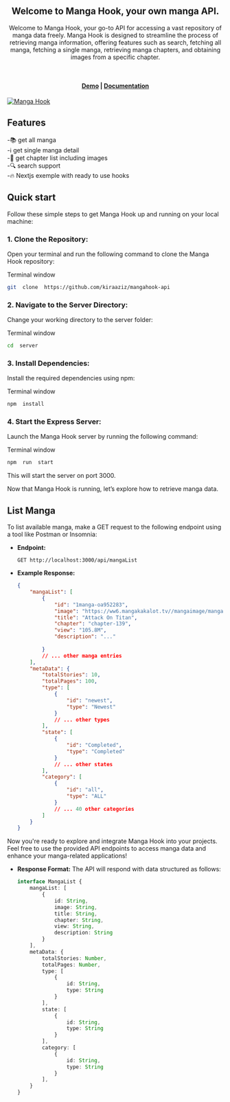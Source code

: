 
<div align="center">
  <h2>
   Welcome to Manga Hook, your own manga API. </br>
  </h2>
  <p>
  Welcome to Manga Hook, your go-to API for accessing a vast repository of manga data freely. Manga Hook is designed to streamline the process of retrieving manga information, offering features such as search, fetching all manga, fetching a single manga, retrieving manga chapters, and obtaining images from a specific chapter.
  </p>
  <br />

</div>
<h4 align="center">
  <a href="https://mangahook.vercel.app">Demo</a> |
  <a href="https://mangahook-api.vercel.app">Documentation</a>
</h4>

<a href="https://mangahook.vercel.app" target="_blank" rel="noopener">
  <picture>
    <img alt="Manga Hook" src="https://mangahook-api.vercel.app/screenshot/list.png" />
  </picture>
</a>

## Features

-📚 get all manga <br/>
-ℹ️ get single manga detail <br/>
-📖 get chapter list including images <br/>
-🔍 search support <br/>
-🔥 Nextjs exemple with ready to use hooks <br/>

## Quick start

Follow these simple steps to get Manga Hook up and running on your local machine:

### 1.  **Clone the Repository:**

Open your terminal and run the following command to clone the Manga Hook repository:

Terminal window

```bash
git  clone  https://github.com/kiraaziz/mangahook-api
```

### 2.  **Navigate to the Server Directory:**

Change your working directory to the server folder:

Terminal window

```bash
cd  server
```

### 3.  **Install Dependencies:**

Install the required dependencies using npm:

Terminal window

```bash
npm  install
```

### 4.  **Start the Express Server:**

Launch the Manga Hook server by running the following command:

Terminal window

```bash
npm  run  start
```

This will start the server on port 3000.

Now that Manga Hook is running, let’s explore how to retrieve manga data.

## List Manga

To list available manga, make a GET request to the following endpoint using a tool like Postman or Insomnia:

- **Endpoint:**

    ```http
    GET http://localhost:3000/api/mangaList
    ```

- **Example Response:**

    ```json
    {
        "mangaList": [
            {
                "id": "1manga-oa952283",
                "image": "https://ww6.mangakakalot.tv//mangaimage/manga-oa952283.jpg",
                "title": "Attack On Titan",
                "chapter": "chapter-139",
                "view": "105.8M",
                "description": "..."
                
            }
            // ... other manga entries
        ],
        "metaData": {
            "totalStories": 10,
            "totalPages": 100,
            "type": [
                {
                    "id": "newest",
                    "type": "Newest"
                }
                // ... other types
            ],
            "state": [
                {
                    "id": "Completed",
                    "type": "Completed"
                }
                // ... other states
            ],
            "category": [
                {
                    "id": "all",
                    "type": "ALL"
                }
                // ... 40 other categories
            ]
        }
    }
    ```

Now you're ready to explore and integrate Manga Hook into your projects. Feel free to use the provided API endpoints to access manga data and enhance your manga-related applications!

- **Response Format:**
The API will respond with data structured as follows:

    ```typescript
    interface MangaList {
        mangaList: [
            {
                id: String,
                image: String,
                title: String,
                chapter: String,
                view: String,
                description: String
            }
        ],
        metaData: {
            totalStories: Number,
            totalPages: Number,
            type: [
                {
                    id: String,
                    type: String
                }
            ],
            state: [
                {
                    id: String,
                    type: String
                }
            ],
            category: [
                {
                    id: String,
                    type: String
                }
            ],
        }
    }
    ```
